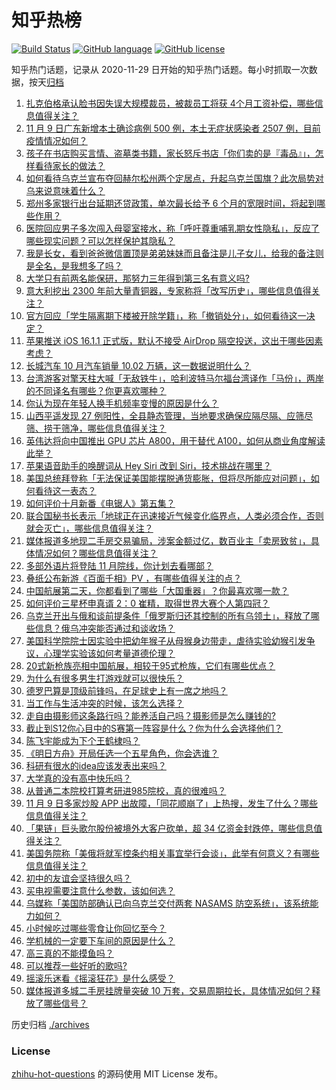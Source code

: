 # 知乎热榜
[![Build Status](https://github.com/ToWeLong/zhihu-hot-questions/workflows/CI/badge.svg)](https://github.com/ToWeLong/zhihu-hot-questions/actions)
[![GitHub language](https://img.shields.io/badge/language-golang-orange.svg)](https://golang.org/)
[![GitHub license](https://img.shields.io/github/license/ToWeLong/zhihu-hot-questions)](https://github.com/ToWeLong/zhihu-hot-questions/blob/main/LICENSE)

知乎热门话题，记录从 2020-11-29 日开始的知乎热门话题。每小时抓取一次数据，按天[归档](./archives)

<!-- BEGIN -->

1. [扎克伯格承认脸书因失误大规模裁员，被裁员工将获 4个月工资补偿，哪些信息值得关注？](https://www.zhihu.com/question/565561741)
1. [11 月 9 日广东新增本土确诊病例 500 例，本土无症状感染者 2507 例，目前疫情情况如何？](https://www.zhihu.com/question/565773102)
1. [孩子在书店购买言情、盗墓类书籍，家长怒斥书店「你们卖的是『毒品』」，怎样看待家长的做法？](https://www.zhihu.com/question/565585756)
1. [如何看待乌克兰宣布夺回赫尔松州两个定居点，升起乌克兰国旗？此次局势对乌来说意味着什么？](https://www.zhihu.com/question/565761047)
1. [郑州多家银行出台延期还贷政策，单次最长给予 6 个月的宽限时间，将起到哪些作用？](https://www.zhihu.com/question/565620346)
1. [医院回应男子多次闯入母婴室接水，称「呼吁尊重哺乳期女性隐私」，反应了哪些现实问题？可以怎样保护其隐私？](https://www.zhihu.com/question/565775089)
1. [我是长女，看到爸爸微信置顶是弟弟妹妹而且备注是儿子女儿，给我的备注则是全名，是我想多了吗？](https://www.zhihu.com/question/399842007)
1. [大学只有前两名能保研，那努力三年得到第三名有意义吗?](https://www.zhihu.com/question/565419268)
1. [意大利挖出 2300 年前大量青铜器，专家称将「改写历史」，哪些信息值得关注？](https://www.zhihu.com/question/565635855)
1. [官方回应「学生隔离期下楼被开除学籍」，称「撤销处分」，如何看待这一决定？](https://www.zhihu.com/question/565640874)
1. [苹果推送 iOS 16.1.1 正式版，默认不接受 AirDrop 隔空投送，这出于哪些因素考虑？](https://www.zhihu.com/question/565783829)
1. [长城汽车 10 月汽车销量 10.02 万辆，这一数据说明什么？](https://www.zhihu.com/question/564650847)
1. [台湾游客对擎天柱大喊「无敌铁牛」，哈利波特马尔福台湾译作「马份」，两岸的不同译名有哪些？你更喜欢哪种？](https://www.zhihu.com/question/565384957)
1. [你认为现在年轻人换手机频率变慢的原因是什么？](https://www.zhihu.com/question/559733121)
1. [山西平遥发现 27 例阳性，全县静态管理，当地要求确保应隔尽隔、应筛尽筛、捞干筛净，哪些信息值得关注？](https://www.zhihu.com/question/565376960)
1. [英伟达将向中国推出 GPU 芯片 A800，用于替代 A100，如何从商业角度解读此举？](https://www.zhihu.com/question/565351046)
1. [苹果语音助手的唤醒词从 Hey Siri 改到 Siri，技术挑战在哪里？](https://www.zhihu.com/question/565346875)
1. [美国总统拜登称「无法保证美国能摆脱通货膨胀，但将尽所能应对问题」，如何看待这一表态？](https://www.zhihu.com/question/565764537)
1. [如何评价十月新番《电锯人》第五集？](https://www.zhihu.com/question/565471524)
1. [联合国秘书长表示「地球正在迅速接近气候变化临界点，人类必须合作，否则就会灭亡」，哪些信息值得关注？](https://www.zhihu.com/question/565402765)
1. [媒体报道多地现二手房交易骗局，涉案金额过亿，数百业主「卖房致贫」，具体情况如何？哪些信息值得关注？](https://www.zhihu.com/question/565556906)
1. [多部外语片将登陆 11 月院线，你计划去看哪部？](https://www.zhihu.com/question/565594904)
1. [叠纸公布新游《百面千相》PV ，有哪些值得关注的点？](https://www.zhihu.com/question/565778309)
1. [中国航展第二天，你都看到了哪些「大国重器」？你最喜欢哪一款？](https://www.zhihu.com/question/565149055)
1. [如何评价三星杯申真谞 2：0 崔精，取得世界大赛个人第四冠？](https://www.zhihu.com/question/565399002)
1. [乌克兰开出与俄和谈前提条件「俄罗斯归还其控制的所有乌领土」，释放了哪些信息？俄乌冲突能否通过和谈收场？](https://www.zhihu.com/question/565567421)
1. [美国科学院院士因实验中把幼年猴子从母猴身边带走，虐待实验幼猴引发争议，心理学实验该如何考量道德伦理？](https://www.zhihu.com/question/565748843)
1. [20式新枪族亮相中国航展，相较于95式枪族，它们有哪些优点？](https://www.zhihu.com/question/565213195)
1. [为什么有很多男生打游戏就可以很快乐？](https://www.zhihu.com/question/347424469)
1. [德罗巴算是顶级前锋吗，在足球史上有一席之地吗？](https://www.zhihu.com/question/23092128)
1. [当工作与生活冲突的时候，该怎么选择？](https://www.zhihu.com/question/565459539)
1. [走自由摄影师这条路行吗？能养活自己吗？摄影师是怎么赚钱的?](https://www.zhihu.com/question/553791042)
1. [截止到S12你心目中的S赛第一阵容是什么？你为什么会选择他们？](https://www.zhihu.com/question/565241595)
1. [陈飞宇能成为下个王鹤棣吗？](https://www.zhihu.com/question/564798714)
1. [《明日方舟》开局任选一个五星角色，你会选谁？](https://www.zhihu.com/question/565427293)
1. [科研有很水的idea应该发表出来吗？](https://www.zhihu.com/question/372648294)
1. [大学真的没有高中快乐吗？](https://www.zhihu.com/question/565004017)
1. [从普通二本院校打算考研进985院校，真的很难吗？](https://www.zhihu.com/question/416897058)
1. [11 月 9 日多家炒股 APP 出故障，「同花顺崩了」上热搜，发生了什么？哪些信息值得关注？](https://www.zhihu.com/question/565562145)
1. [「果链」巨头歌尔股份被境外大客户砍单，超 34 亿资金封跌停，哪些信息值得关注？](https://www.zhihu.com/question/565554762)
1. [美国务院称「美俄将就军控条约相关事宜举行会谈」，此举有何意义？有哪些信息值得关注？](https://www.zhihu.com/question/565551283)
1. [初中的友谊会坚持很久吗？](https://www.zhihu.com/question/565166155)
1. [买电视需要注意什么参数，该如何选？](https://www.zhihu.com/question/534376877)
1. [乌媒称「美国防部确认已向乌克兰交付两套 NASAMS 防空系统」，该系统能力如何？](https://www.zhihu.com/question/565544696)
1. [小时候吃过哪些零食让你回忆至今？](https://www.zhihu.com/question/563710908)
1. [学机械的一定要下车间的原因是什么？](https://www.zhihu.com/question/558334362)
1. [高三真的不能摸鱼吗？](https://www.zhihu.com/question/564034894)
1. [可以推荐一些好听的歌吗?](https://www.zhihu.com/question/563798170)
1. [摇滚乐迷看《摇滚狂花》是什么感受？](https://www.zhihu.com/question/558724442)
1. [媒体报道多城二手房挂牌量突破 10 万套，交易周期拉长，具体情况如何？释放了哪些信号？](https://www.zhihu.com/question/565598679)

<!-- END -->

历史归档 [./archives](./archives)


### License
[zhihu-hot-questions](https://github.com/towelong/zhihu-hot-questions) 的源码使用 MIT License 发布。